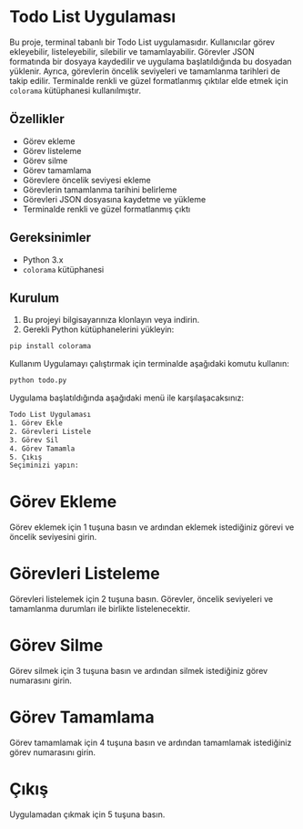 # Todo List Uygulaması

Bu proje, terminal tabanlı bir Todo List uygulamasıdır. Kullanıcılar görev ekleyebilir, listeleyebilir, silebilir ve tamamlayabilir. Görevler JSON formatında bir dosyaya kaydedilir ve uygulama başlatıldığında bu dosyadan yüklenir. Ayrıca, görevlerin öncelik seviyeleri ve tamamlanma tarihleri de takip edilir. Terminalde renkli ve güzel formatlanmış çıktılar elde etmek için `colorama` kütüphanesi kullanılmıştır.

## Özellikler

- Görev ekleme
- Görev listeleme
- Görev silme
- Görev tamamlama
- Görevlere öncelik seviyesi ekleme
- Görevlerin tamamlanma tarihini belirleme
- Görevleri JSON dosyasına kaydetme ve yükleme
- Terminalde renkli ve güzel formatlanmış çıktı

## Gereksinimler

- Python 3.x
- `colorama` kütüphanesi

## Kurulum

1. Bu projeyi bilgisayarınıza klonlayın veya indirin.
2. Gerekli Python kütüphanelerini yükleyin:

```sh
pip install colorama
```

Kullanım
Uygulamayı çalıştırmak için terminalde aşağıdaki komutu kullanın:

```sh
python todo.py
```

Uygulama başlatıldığında aşağıdaki menü ile karşılaşacaksınız:

```sh
Todo List Uygulaması
1. Görev Ekle
2. Görevleri Listele
3. Görev Sil
4. Görev Tamamla
5. Çıkış
Seçiminizi yapın:
```

# Görev Ekleme
Görev eklemek için 1 tuşuna basın ve ardından eklemek istediğiniz görevi ve öncelik seviyesini girin.

# Görevleri Listeleme
Görevleri listelemek için 2 tuşuna basın. Görevler, öncelik seviyeleri ve tamamlanma durumları ile birlikte listelenecektir.

# Görev Silme
Görev silmek için 3 tuşuna basın ve ardından silmek istediğiniz görev numarasını girin.

# Görev Tamamlama
Görev tamamlamak için 4 tuşuna basın ve ardından tamamlamak istediğiniz görev numarasını girin.

# Çıkış
Uygulamadan çıkmak için 5 tuşuna basın.
